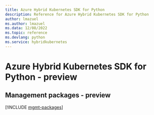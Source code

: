 ```yaml
---
title: Azure Hybrid Kubernetes SDK for Python
description: Reference for Azure Hybrid Kubernetes SDK for Python
author: lmazuel
ms.author: lmazuel
ms.data: 12/08/2022
ms.topic: reference
ms.devlang: python
ms.service: hybridkubernetes
---
```

# Azure Hybrid Kubernetes SDK for Python - preview

## Management packages - preview
[!INCLUDE [mgmt-packages](hybrid-kubernetes-mgmt-index.md)]